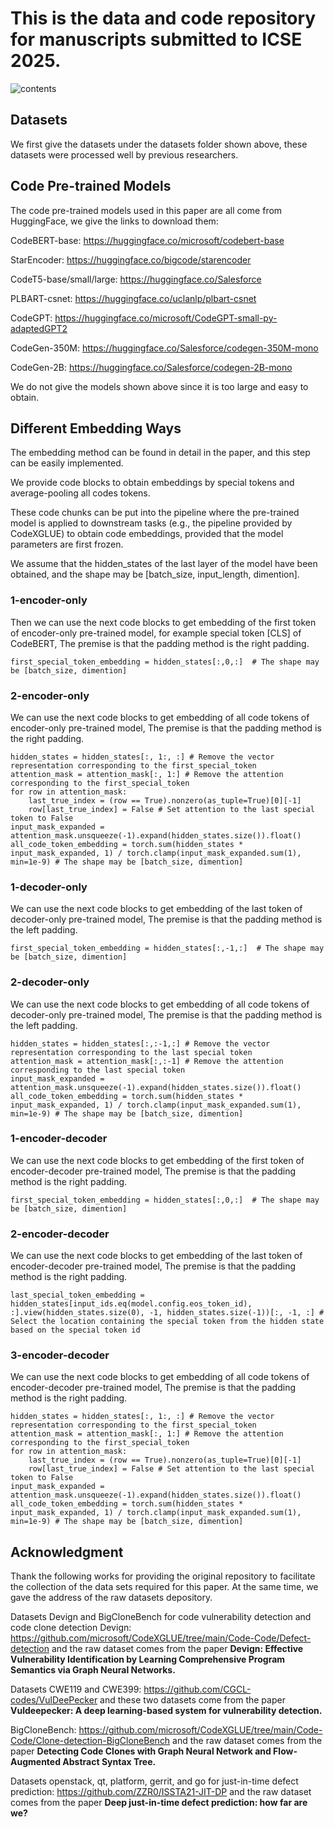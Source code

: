 # This is the data and code repository for manuscripts submitted to ICSE 2025.

![contents]([./TableIV.pdf](https://github.com/OpenLab-SE/ICSE2025/blob/main/TableIV.pdf))


## Datasets
We first give the datasets under the datasets folder shown above, these datasets were processed well by previous researchers.

## Code Pre-trained Models
The code pre-trained models used in this paper are all come from HuggingFace, we give the links to download them:

CodeBERT-base: https://huggingface.co/microsoft/codebert-base

StarEncoder: https://huggingface.co/bigcode/starencoder

CodeT5-base/small/large: https://huggingface.co/Salesforce

PLBART-csnet: https://huggingface.co/uclanlp/plbart-csnet

CodeGPT: https://huggingface.co/microsoft/CodeGPT-small-py-adaptedGPT2

CodeGen-350M: https://huggingface.co/Salesforce/codegen-350M-mono

CodeGen-2B: https://huggingface.co/Salesforce/codegen-2B-mono


We do not give the models shown above since it is too large and easy to obtain.


## Different Embedding Ways
The embedding method can be found in detail in the paper, and this step can be easily implemented. 

We provide code blocks to obtain embeddings by special tokens and average-pooling all codes tokens. 

These code chunks can be put into the pipeline where the pre-trained model is applied to downstream tasks (e.g., the pipeline provided by CodeXGLUE) to obtain code embeddings, provided that the model parameters are first frozen.

We assume that the hidden_states of the last layer of the model have been obtained, and the shape may be [batch_size, input_length, dimention].

### 1-encoder-only
Then we can use the next code blocks to get embedding of the first token of encoder-only pre-trained model, for example special token [CLS] of CodeBERT, The premise is that the padding method is the right padding.

    first_special_token_embedding = hidden_states[:,0,:]  # The shape may be [batch_size, dimention]

### 2-encoder-only
We can use the next code blocks to get embedding of all code tokens of encoder-only pre-trained model, The premise is that the padding method is the right padding.

    hidden_states = hidden_states[:, 1:, :] # Remove the vector representation corresponding to the first_special_token
    attention_mask = attention_mask[:, 1:] # Remove the attention corresponding to the first_special_token
    for row in attention_mask:
        last_true_index = (row == True).nonzero(as_tuple=True)[0][-1]
        row[last_true_index] = False # Set attention to the last special token to False
    input_mask_expanded = attention_mask.unsqueeze(-1).expand(hidden_states.size()).float()
    all_code_token_embedding = torch.sum(hidden_states * input_mask_expanded, 1) / torch.clamp(input_mask_expanded.sum(1), min=1e-9) # The shape may be [batch_size, dimention]
  

### 1-decoder-only
We can use the next code blocks to get embedding of the last token of decoder-only pre-trained model, The premise is that the padding method is the left padding.

    first_special_token_embedding = hidden_states[:,-1,:]  # The shape may be [batch_size, dimention]

### 2-decoder-only
We can use the next code blocks to get embedding of all code tokens of decoder-only pre-trained model, The premise is that the padding method is the left padding.

    hidden_states = hidden_states[:,:-1,:] # Remove the vector representation corresponding to the last special token
    attention_mask = attention_mask[:,:-1] # Remove the attention corresponding to the last special token
    input_mask_expanded = attention_mask.unsqueeze(-1).expand(hidden_states.size()).float()
    all_code_token_embedding = torch.sum(hidden_states * input_mask_expanded, 1) / torch.clamp(input_mask_expanded.sum(1), min=1e-9) # The shape may be [batch_size, dimention]


### 1-encoder-decoder
We can use the next code blocks to get embedding of the first token of encoder-decoder pre-trained model, The premise is that the padding method is the right padding.

    first_special_token_embedding = hidden_states[:,0,:]  # The shape may be [batch_size, dimention]

### 2-encoder-decoder
We can use the next code blocks to get embedding of the last token of encoder-decoder pre-trained model, The premise is that the padding method is the right padding.

    last_special_token_embedding = hidden_states[input_ids.eq(model.config.eos_token_id), :].view(hidden_states.size(0), -1, hidden_states.size(-1))[:, -1, :] # Select the location containing the special token from the hidden state based on the special token id
        
### 3-encoder-decoder
We can use the next code blocks to get embedding of all code tokens of encoder-decoder pre-trained model, The premise is that the padding method is the right padding.

    hidden_states = hidden_states[:, 1:, :] # Remove the vector representation corresponding to the first_special_token
    attention_mask = attention_mask[:, 1:] # Remove the attention corresponding to the first_special_token
    for row in attention_mask:
        last_true_index = (row == True).nonzero(as_tuple=True)[0][-1]
        row[last_true_index] = False # Set attention to the last special token to False
    input_mask_expanded = attention_mask.unsqueeze(-1).expand(hidden_states.size()).float()
    all_code_token_embedding = torch.sum(hidden_states * input_mask_expanded, 1) / torch.clamp(input_mask_expanded.sum(1), min=1e-9) # The shape may be [batch_size, dimention]

        

## Acknowledgment
Thank the following works for providing the original repository to facilitate the collection of the data sets required for this paper. At the same time, we gave the address of the raw datasets depository.

Datasets Devign and BigCloneBench for code vulnerability detection and code clone detection
Devign: https://github.com/microsoft/CodeXGLUE/tree/main/Code-Code/Defect-detection
and the raw dataset comes from the paper <b>Devign: Effective Vulnerability Identification by Learning Comprehensive Program Semantics via Graph Neural Networks.</b>

Datasets CWE119 and CWE399: https://github.com/CGCL-codes/VulDeePecker
and these two datasets come from the paper <b>Vuldeepecker: A deep learning-based system for vulnerability detection.</b>

BigCloneBench: https://github.com/microsoft/CodeXGLUE/tree/main/Code-Code/Clone-detection-BigCloneBench
and the raw dataset comes from the paper <b>Detecting Code Clones with Graph Neural Network and Flow-Augmented Abstract Syntax Tree.</b>

Datasets openstack, qt, platform, gerrit, and go for just-in-time defect prediction: https://github.com/ZZR0/ISSTA21-JIT-DP
and the raw dataset comes from the paper <b>Deep just-in-time defect prediction: how far are we?</b>

